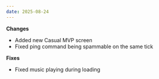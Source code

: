 ```yaml
---
date: 2025-08-24
---
```


**Changes**

* Added new Casual MVP screen
* Fixed ping command being spammable on the same tick

**Fixes**

* Fixed music playing during loading
